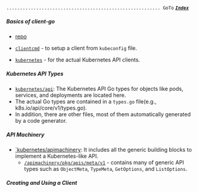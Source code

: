 
`......................................................... GoTo` [***`Index`***](../README.md)

##### Basics of client-go


- [repo](https://github.com/kubernetes/client-go)

- [`clientcmd`](https://github.com/kubernetes/client-go/tree/master/tools/clientcmd) - to setup a client from `kubeconfig` file.
- [`kubernetes`](https://github.com/kubernetes/client-go/tree/master/kubernetes) - for the actual Kubernetes API clients.

##### Kubernetes API Types

- [`kubernetes/api`](https://github.com/kubernetes/api): The Kubernetes API Go types for objects like pods, services, and deployments are located here.
- The actual Go types are contained in a `types.go` file(e.g., k8s.io/api/core/v1/types.go). 
- In addition, there are other files, most of them automatically generated by a code generator.


##### API Machinery

- [`kubernetes/apimachinery](https://github.com/kubernetes/apimachinery): It includes all the generic building blocks to implement a Kubernetes-like API.
  - [`/apimachinery/pkg/apis/meta/v1`](https://github.com/kubernetes/apimachinery/tree/master/pkg/apis/meta/v1) - contains many of generic API types such as `ObjectMeta`, `TypeMeta`, `GetOptions`, and `ListOptions`.
  

##### Creating and Using a Client  